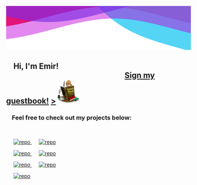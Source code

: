 <img src="https://raw.githubusercontent.com/emirsahin1/emirsahin1/master/colors.svg" width="100%" height="120" >

## &nbsp;&nbsp;&nbsp;&nbsp;Hi, I'm Emir! &nbsp;&nbsp;&nbsp;&nbsp;&nbsp;&nbsp;&nbsp;&nbsp;&nbsp;&nbsp;&nbsp;&nbsp;&nbsp;&nbsp;&nbsp;&nbsp;&nbsp;&nbsp;&nbsp;&nbsp;&nbsp;&nbsp;&nbsp;&nbsp;&nbsp;&nbsp;&nbsp;&nbsp;&nbsp;&nbsp;&nbsp;&nbsp;&nbsp;&nbsp;&nbsp;&nbsp;&nbsp;&nbsp;&nbsp;&nbsp;&nbsp;&nbsp;&nbsp;&nbsp;&nbsp;&nbsp;&nbsp;&nbsp;&nbsp;&nbsp;&nbsp;&nbsp;&nbsp;&nbsp;&nbsp;&nbsp;&nbsp;&nbsp;&nbsp;&nbsp;&nbsp;&nbsp;&nbsp;&nbsp;&nbsp;<a href="https://github.com/emirsahin1/emirsahin1/issues/1">Sign my guestbook!</a> <a href="https://github.com/emirsahin1/emirsahin1/issues/1">><img src="book.gif" width="65" height="65" ></a> 




###   &nbsp;&nbsp;&nbsp;&nbsp;Feel free to check out my projects below:


&nbsp;

&nbsp;&nbsp;&nbsp;&nbsp;
<a href="https://github.com/emirsahin1/AR-Lighting-Visualisation">
  <img src="https://github-readme-stats.vercel.app/api/pin/?username=emirsahin1&repo=AR-Lighting-Visualisation&theme=aura" alt="repo" />
</a>
&nbsp;&nbsp;&nbsp;&nbsp;
<a href="https://github.com/Mirage-Mode/SpleetSpace">
  <img src="https://github-readme-stats.vercel.app/api/pin/?username=Mirage-Mode&repo=SpleetSpace&theme=aura" alt="repo" />
</a>


&nbsp;&nbsp;&nbsp;&nbsp;
<a href="https://github.com/normal-map-gen-group/normal-map-generator">
  <img src="https://github-readme-stats.vercel.app/api/pin/?username=normal-map-gen-group&repo=normal-map-generator&theme=aura" alt="repo" />
</a>
&nbsp;&nbsp;&nbsp;&nbsp;
<a href="https://github.com/emirsahin1/MERN-Stack-Website">
  <img src="https://github-readme-stats.vercel.app/api/pin/?username=emirsahin1&repo=MERN-Stack-Website&theme=aura " alt="repo" />
</a>

&nbsp;&nbsp;&nbsp;&nbsp;
<a href="https://github.com/emirsahin1/ImageBench">
  <img src="https://github-readme-stats.vercel.app/api/pin/?username=emirsahin1&repo=ImageBench&theme=aura" alt="repo" />
</a>
&nbsp;&nbsp;&nbsp;&nbsp;
<a href="https://github.com/emirsahin1/wxImagePanel">
  <img src="https://github-readme-stats.vercel.app/api/pin/?username=emirsahin1&repo=wxImagePanel&theme=aura" alt="repo" />
</a>



&nbsp;&nbsp;&nbsp;&nbsp;
<a href="https://github.com/emirsahin1/MedievalCombatSystem">
  <img src="https://github-readme-stats.vercel.app/api/pin/?username=emirsahin1&repo=MedievalCombatSystem&theme=aura" alt="repo" />
</a>





<!--
**emirsahin1/emirsahin1** is a ✨ _special_ ✨ repository because its `README.md` (this file) appears on your GitHub profile.

Here are some ideas to get you started:

- 🔭 I’m currently working on ...
- 🌱 I’m currently learning ...
- 👯 I’m looking to collaborate on ...
- 🤔 I’m looking for help with ...
- 💬 Ask me about ...
- 📫 How to reach me: ...
- 😄 Pronouns: ...
- ⚡ Fun fact: ...
-->
